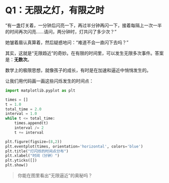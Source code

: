 # Q1：无限之灯，有限之时

“有一盏灯关着，一分钟后闪亮一下，再过半分钟再闪一下，接着每隔上一次一半的时间再次闪亮……请问，两分钟时，灯共闪了多少次？”

她皱着眉认真算着，然后疑惑地问：“难道不会一直闪下去吗？”

其实，这就是“无限趋近”的奇妙。在有限的时间里，可以发生无限多次事件。答案是：**无数次**。

数学上的极限思想，就像孩子的成长，有时是在加速和逼近中悄悄发生的。

让我们用代码画一画这些闪烁发生的时间点：

```python
import matplotlib.pyplot as plt

times = []
t = 1.0
total_time = 2.0
interval = 1.0
while t <= total_time:
    times.append(t)
    interval /= 2
    t += interval

plt.figure(figsize=(8,2))
plt.eventplot(times, orientation='horizontal', colors='blue')
plt.title("灯闪烁的时间点分布")
plt.xlabel("时间（分钟）")
plt.yticks([])
plt.show()
```

> 你能在图里看出“无限逼近”的奥秘吗？